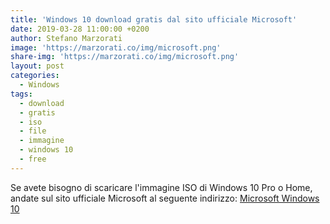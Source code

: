```yaml
---
title: 'Windows 10 download gratis dal sito ufficiale Microsoft'
date: 2019-03-28 11:00:00 +0200
author: Stefano Marzorati
image: 'https://marzorati.co/img/microsoft.png'
share-img: 'https://marzorati.co/img/microsoft.png'
layout: post
categories:
  - Windows
tags:
  - download
  - gratis
  - iso
  - file
  - immagine
  - windows 10
  - free
---
```

Se avete bisogno di scaricare l'immagine ISO di Windows 10 Pro o Home, andate sul sito ufficiale Microsoft al seguente indirizzo: <a href="https://www.microsoft.com/it-it/software-download/windows10ISO" target="_blank">Microsoft Windows 10</a>   
